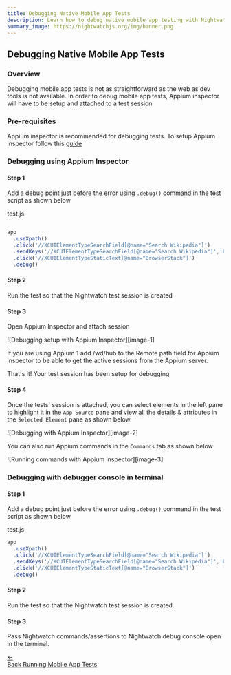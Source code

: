 ```yaml
---
title: Debugging Native Mobile App Tests
description: Learn how to debug native mobile app testing with Nightwatch.
summary_image: https://nightwatchjs.org/img/banner.png
---
```


## Debugging Native Mobile App Tests

### Overview

Debugging mobile app tests is not as straightforward as the web as dev tools is not available. In order to debug mobile app tests, Appium inspector will have to be setup and attached to a test session

### Pre-requisites

Appium inspector is recommended for debugging tests. To setup Appium inspector follow this [guide][1]

### Debugging using Appium Inspector

#### Step 1

Add a debug point just before the error using `.debug()` command in the test script as shown below

test.js

```js

app
  .useXpath()
  .click('//XCUIElementTypeSearchField[@name="Search Wikipedia"]')
  .sendKeys('//XCUIElementTypeSearchField[@name="Search Wikipedia"]','browserstack')
  .click('//XCUIElementTypeStaticText[@name="BrowserStack"]')
  .debug()

```

#### Step 2

Run the test so that the Nightwatch test session is created

#### Step 3

Open Appium Inspector and attach session

![Debugging setup with Appium Inspector][image-1]

<p class="alert alert-info">If you are using Appium 1 add /wd/hub to the Remote path field for Appium inspector to be able to get the active sessions from the Appium server.</p>

That's it! Your test session has been setup for debugging

#### Step 4

Once the tests' session is attached, you can select elements in the left pane to highlight it in the `App Source` pane and view all the details & attributes in the `Selected Element` pane as shown below.

![Debugging with Appium Inspector][image-2]

You can also run Appium commands in the `Commands` tab as shown below

![Running commands with Appium inspector][image-3]

### Debugging with debugger console in terminal

#### Step 1

Add a debug point just before the error using `.debug()` command in the test script as shown below

test.js

```js
app
  .useXpath()
  .click('//XCUIElementTypeSearchField[@name="Search Wikipedia"]')
  .sendKeys('//XCUIElementTypeSearchField[@name="Search Wikipedia"]','browserstack')
  .click('//XCUIElementTypeStaticText[@name="BrowserStack"]')
  .debug()

```

#### Step 2

Run the test so that the Nightwatch test session is created.

#### Step 3

Pass Nightwatch commands/assertions to Nightwatch debug console open in the terminal.

[1]: /guide/mobile-app-testing/installation.html#install-appium-inspector

<div class="doc-pagination pt-40">
  <div class="previous">
    <a href="/guide/mobile-app-testing/running-tests.html">
      <span>←</span>
        <div class="d-flex flex-column">
          <span class="smallT">Back</span>
          <span class="bigT">Running Mobile App Tests</span>
        </div>
    </a>
  </div>
</div>
